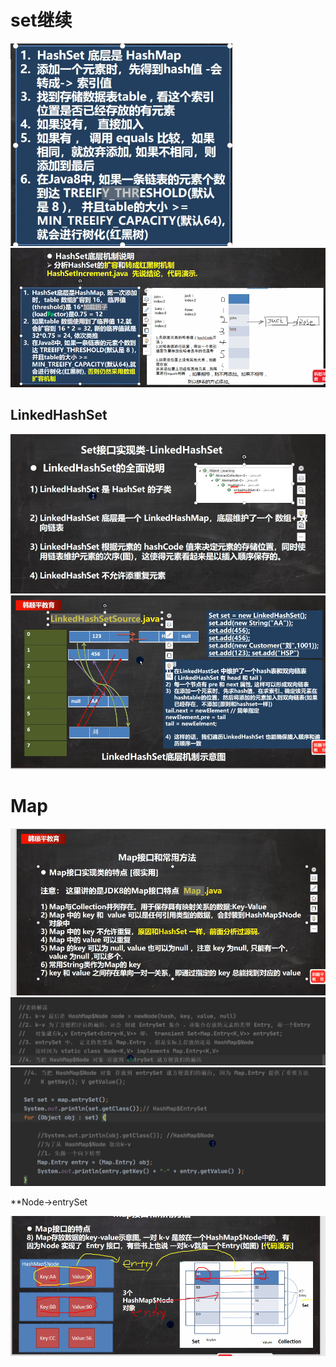 # set继续
![输入图片说明](/imgs/2024-07-18/zyYMyEjB3P5qUhKa.png)
![输入图片说明](/imgs/2024-07-18/qkheI5p2t8gRdOgf.png)

## LinkedHashSet
![输入图片说明](/imgs/2024-07-18/iBPmgXs6QVSGiPfH.png)
![输入图片说明](/imgs/2024-07-18/pVAGYqogECdOvhN7.png)

# Map
![输入图片说明](/imgs/2024-07-18/wAE2sm7mDtB9Bdd5.png)
         ![输入图片说明](/imgs/2024-07-18/E19bIod2My0DUG2Q.png)
![输入图片说明](/imgs/2024-07-18/Sp9tEK18HioCIK7R.png)

**Node->entrySet

![输入图片说明](/imgs/2024-07-18/9eON3XlpWmCZ3L4v.png)                                                                                                            
<!--stackedit_data:
eyJoaXN0b3J5IjpbNTkxODM4NDgxLDc4NzIwMjM0LDEzMDE3ND
g0MDUsNDQzNTUzODQwLC0xNjk0ODU3NDc0LC0xOTcwODQ1MzUz
LC0xMjAzOTY2OTQxXX0=
-->